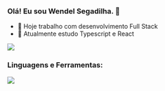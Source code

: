 ### Olá! Eu sou Wendel Segadilha. 👋


- 🔭 Hoje trabalho com desenvolvimento Full Stack
- 🌱 Atualmente estudo Typescript e React

<div>
  <img src="https://github-readme-stats.vercel.app/api?username=wendelsegadilha&show_icons=true&theme=github_dark&count_private=true" />
</div>

### Linguagens e Ferramentas:

<div>
  <img src="https://github-readme-stats.vercel.app/api/top-langs/?username=wendelsegadilha&layout=compact&theme=github_dark" />
</div>
